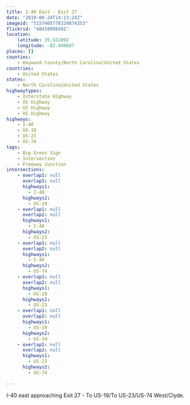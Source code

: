 ```yaml
---
title: I-40 East - Exit 27
date: "2019-06-24T14:13:24Z"
imageid: "5157405778320874353"
flickrid: "48410098491"
location:
    latitude: 35.551092
    longitude: -82.940607
places: []
counties:
    - Haywood County|North Carolina|United States
countries:
    - United States
states:
    - North Carolina|United States
highwaytypes:
    - Interstate Highway
    - US Highway
    - US Highway
    - US Highway
highways:
    - I-40
    - US-19
    - US-23
    - US-74
tags:
    - Big Green Sign
    - Intersection
    - Freeway Junction
intersections:
    - overlap1: null
      overlap2: null
      highways1:
        - I-40
      highways2:
        - US-19
    - overlap1: null
      overlap2: null
      highways1:
        - I-40
      highways2:
        - US-23
    - overlap1: null
      overlap2: null
      highways1:
        - I-40
      highways2:
        - US-74
    - overlap1: null
      overlap2: null
      highways1:
        - US-19
      highways2:
        - US-23
    - overlap1: null
      overlap2: null
      highways1:
        - US-19
      highways2:
        - US-74
    - overlap1: null
      overlap2: null
      highways1:
        - US-23
      highways2:
        - US-74

---
```

I-40 east approaching Exit 27 - To US-19/To US-23/US-74 West/Clyde.